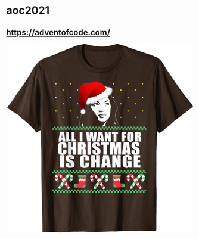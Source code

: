 # aoc2021

## https://adventofcode.com/

<p align="center">
<img src="https://github.com/cubicles/aoc2021/blob/main/aoc_xmas.jpeg" width="500">
</p>
